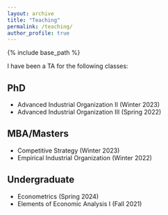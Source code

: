```yaml
---
layout: archive
title: "Teaching"
permalink: /teaching/
author_profile: true
---
```


{% include base_path %}

I have been a TA for the following classes:

## PhD
- Advanced Industrial Organization II (Winter 2023)
- Advanced Industrial Organization III (Spring 2022)

## MBA/Masters
- Competitive Strategy (Winter 2023)
- Empirical Industrial Organization (Winter 2022)

## Undergraduate
- Econometrics (Spring 2024)
- Elements of Economic Analysis I (Fall 2021)
